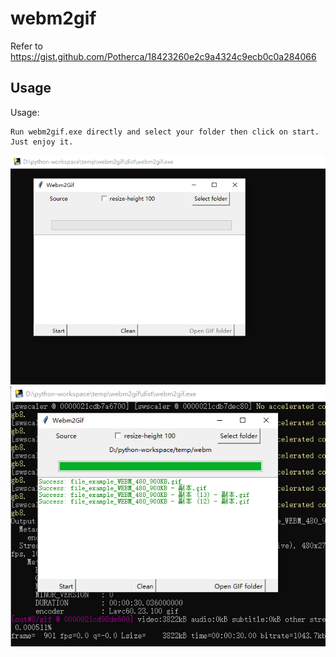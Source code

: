 # webm2gif
Refer to https://gist.github.com/Potherca/18423260e2c9a4324c9ecb0c0a284066

## Usage
Usage:
```
Run webm2gif.exe directly and select your folder then click on start. Just enjoy it.
```
![Example Image](ui1.PNG)
![Example Image](ui2.PNG)
